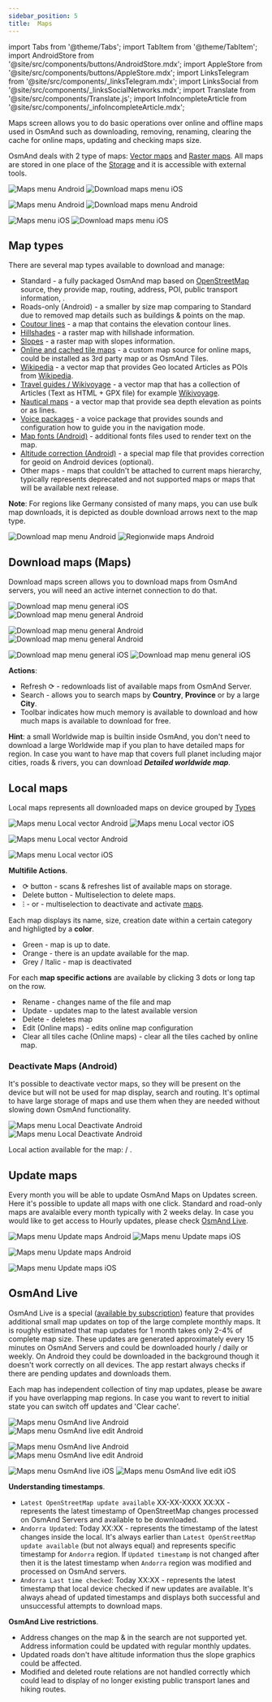 ```yaml
---
sidebar_position: 5
title:  Maps
---
```

import Tabs from '@theme/Tabs';
import TabItem from '@theme/TabItem';
import AndroidStore from '@site/src/components/buttons/AndroidStore.mdx';
import AppleStore from '@site/src/components/buttons/AppleStore.mdx';
import LinksTelegram from '@site/src/components/_linksTelegram.mdx';
import LinksSocial from '@site/src/components/_linksSocialNetworks.mdx';
import Translate from '@site/src/components/Translate.js';
import InfoIncompleteArticle from '@site/src/components/_infoIncompleteArticle.mdx';

<InfoIncompleteArticle/>

Maps screen allows you to do basic operations over online and offline maps used in OsmAnd such as downloading, removing, renaming, clearing the cache for online maps, updating and checking maps size.

OsmAnd deals with 2 type of maps: [Vector maps](/docs/documentation/map/vector-maps) and  [Raster maps](/docs/documentation/map/raster-maps). All maps are stored in one place of the [Storage](/docs/documentation/personal/storage) and it is accessible with external tools. 

<Translate android="true" ids="android_button_seq"/> <Translate android="true" ids="shared_string_menu,welmode_download_maps"/>

<p> </p>

<Translate ios="true" ids="ios_button_seq"/> <Translate ios="true" ids="menu,res_mapsres"/>

<p> </p>

<Tabs groupId="operating-systems">

<TabItem value="def" label="Default" default>

![Maps menu Android](@site/static/img/personal/maps/maps_menu_android.png) ![Download maps menu iOS](@site/static/img/personal/maps/download_map_ios.png) 

</TabItem>

<TabItem value="android" label="Android">

![Maps menu Android](@site/static/img/personal/maps/maps_menu_android.png) ![Download maps menu Android](@site/static/img/personal/maps/download_map_android.png) 

</TabItem>

<TabItem value="ios" label="iOS">

![Maps menu iOS](@site/static/img/personal/maps/maps_menu_ios.png) ![Download maps menu iOS](@site/static/img/personal/maps/download_map_ios.png)

</TabItem>

</Tabs>

## Map types

There are several map types available to download and manage:
- Standard - a fully packaged OsmAnd map based on [OpenStreetMap](https://www.openstreetmap.org/) source, they provide map, routing, address, POI, public transport information, . 
- Roads-only (Android) - a smaller by size map comparing to Standard due to removed map details such as buildings & points on the map.
- [Coutour lines](/docs/documentation/map/vector-maps#contour-lines) - a map that contains the elevation contour lines.
- [Hillshades](/docs/documentation/map/raster-maps#hillshade--slope) - a raster map with hillshade information.
- [Slopes](/docs/documentation/map/raster-maps#hillshade--slope) - a raster map with slopes information. 
- [Online and cached tile maps](/docs/documentation/map/raster-maps) - a custom map source for online maps, could be installed as 3rd party map or as OsmAnd Tiles. 
- [Wikipedia](/docs/documentation/plugins/wikipedia) - a vector map that provides Geo located Articles as POIs from [Wikipedia](https://wikipedia.org/).
- [Travel guides / Wikivoyage](/docs/documentation/plan-route/travel-guides) - a vector map that has a collection of Articles (Text as HTML + GPX file) for example [Wikivoyage](https://www.wikivoyage.org/).
- [Nautical maps](/docs/documentation/plugins/nautical-charts) - a vector map that provide sea depth elevation as points or as lines.
- [Voice packages](/docs/documentation/navigation/voice-navigation) - a voice package that provides sounds and configuration how to guide you in the navigation mode.
- [Map fonts (Android)](/docs/documentation/map/vector-maps#map-fonts-android) - additional fonts files used to render text on the map.
- [Altitude correction (Android)](/docs/documentation/widgets/info-widgets#altitude) - a special map file that provides correction for geoid on Android devices (optional).
- Other maps - maps that couldn't be attached to current maps hierarchy, typically represents deprecated and not supported maps or maps that will be available next release.

**Note**: For regions like Germany consisted of many maps, you can use bulk map downloads, it is depicted as double download arrows next to the map type.

![Download map menu Android](@site/static/img/settings/download_map_menu_android.png) ![Regionwide maps Android](@site/static/img/settings/regionwide_maps_menu.png)


## Download maps (Maps)

Download maps screen allows you to download maps from OsmAnd servers, you will need an active internet connection to do that.

<Translate android="true" ids="android_button_seq"/> <Translate android="true" ids="shared_string_menu,welmode_download_maps,download_tab_downloads"/>

<p> </p>

<Translate ios="true" ids="ios_button_seq"/> <Translate ios="true" ids="menu,res_mapsres"/>

<p> </p>

<Tabs groupId="operating-systems">

<TabItem value="def" label="Default" default>

![Download map menu general iOS](@site/static/img/personal/maps/download_map_menu_ios.png) ![Download map menu general Android](@site/static/img/personal/maps/download_map_menu_1_android.png) 

</TabItem>

<TabItem value="android" label="Android">

![Download map menu general Android](@site/static/img/personal/maps/download_map_menu_android.png) ![Download map menu general Android](@site/static/img/personal/maps/download_map_menu_1_android.png) 

</TabItem>

<TabItem value="ios" label="iOS">

![Download map menu general iOS](@site/static/img/personal/maps/download_map_menu_ios.png) ![Download map menu general iOS](@site/static/img/personal/maps/download_map_menu_1_ios.png)

</TabItem>

</Tabs>

**Actions**:
- Refresh &#10227; - redownloads list of available maps from OsmAnd Server.
- Search -  allows you to search maps by **Country**, **Province** or by a large **City**. 
- Toolbar indicates how much memory is available to download and how much maps is available to download for free.

**Hint**: a small Worldwide map is builtin inside OsmAnd, you don't need to download a large Worldwide map if you plan to have detailed maps for region. In case you want to have map that covers full planet including major cities, roads & rivers, you can download **_Detailed worldwide map_**.

## Local maps

Local maps represents all downloaded maps on device grouped by [Types](#map-types)

<Translate android="true" ids="android_button_seq"/> <Translate android="true" ids="shared_string_menu,welmode_download_maps,download_tab_local"/>

<p> </p>

<Translate ios="true" ids="ios_button_seq"/> <Translate ios="true" ids="menu,res_mapsres,download_tab_local"/>

<p> </p>

<Tabs groupId="operating-systems">

<TabItem value="def" label="Default" default>

![Maps menu Local vector Android](@site/static/img/personal/maps/maps_menu_local_vector_android.png) ![Maps menu Local vector iOS](@site/static/img/personal/maps/maps_menu_local_vector_ios.png)

</TabItem>

<TabItem value="android" label="Android">

![Maps menu Local vector Android](@site/static/img/personal/maps/maps_menu_local_vector_android.png) 

</TabItem>

<TabItem value="ios" label="iOS">

![Maps menu Local vector iOS](@site/static/img/personal/maps/maps_menu_local_vector_ios.png)

</TabItem>

</Tabs>

**Multifile Actions**.
- &nbsp;&#10227; button - scans & refreshes list of available maps on storage.
- &nbsp;Delete button  - Multiselection to delete maps.
- &nbsp;&#8285; - <Translate android="true" ids="local_index_mi_backup"/> or <Translate android="true" ids="local_index_mi_restore"/> - multiselection to deactivate and activate [maps](#deactivate-maps-android).

Each map displays its name, size, creation date  within a certain category and highligted by a **color**.
- &nbsp;Green - map is up to date.
- &nbsp;Orange - there is an update available for the map.
- &nbsp;Grey / Italic - map is deactivated 

For each **map specific actions** are available by clicking 3 dots or long tap on the row.
- &nbsp;Rename - changes name of the file and map
- &nbsp;Update - updates map to the latest available version
- &nbsp;Delete - deletes map
- &nbsp;Edit (Online maps) - edits online map configuration
- &nbsp;Clear all tiles cache (Online maps) - clear all the tiles cached by online map.

### Deactivate Maps (Android)

It's possible to deactivate vector maps, so they will be present on the device but will not be used for map display, search and routing. It's optimal to have large storage of maps and use them when they are needed without slowing down OsmAnd functionality.

![Maps menu Local Deactivate Android](@site/static/img/personal/maps/maps_menu_local_deactivate_android.png) ![Maps menu Local Deactivate Android](@site/static/img/personal/maps/maps_menu_local_deactivate_1_android.png)

Local action available for the map: **<Translate android="true" ids="local_index_mi_restore"/>** / **<Translate android="true" ids="local_index_mi_backup"/>**.

## Update maps

Every month you will be able to update OsmAnd Maps on Updates screen. Here it's possible to update all maps with one click. Standard and road-only maps are avalaible every month typically with 2 weeks delay. In case you would like to get access to Hourly updates, please check [OsmAnd Live](#osmand-live).

<Translate android="true" ids="android_button_seq"/> <Translate android="true" ids="shared_string_menu,welmode_download_maps,download_tab_updates"/>

<p> </p>

<Translate ios="true" ids="ios_button_seq"/> <Translate ios="true" ids="menu,res_mapsres,res_updates"/>

<p> </p>

<Tabs groupId="operating-systems">

<TabItem value="def" label="Default" default>

![Maps menu Update maps Android](@site/static/img/personal/maps/maps_menu_update_android.png)  ![Maps menu Update maps iOS](@site/static/img/personal/maps/maps_menu_update_ios.png)

</TabItem>

<TabItem value="android" label="Android">

![Maps menu Update maps Android](@site/static/img/personal/maps/maps_menu_update_android.png) 

</TabItem>

<TabItem value="ios" label="iOS">

![Maps menu Update maps iOS](@site/static/img/personal/maps/maps_menu_update_ios.png)

 </TabItem>

</Tabs>

## OsmAnd Live

OsmAnd Live is a special ([available by subscription](/docs/documentation/purchases)) feature that provides additional small map updates on top of the large complete monthly maps. It is roughly estimated that map updates for 1 month takes only 2-4% of complete map size. These updates are generated approximately every 15 minutes on OsmAnd Servers and could be downloaded hourly / daily or weekly. On Android they could be downloaded in the background though it doesn't work correctly on all devices. The app restart always checks if there are pending updates and downloads them. 

Each map has independent collection  of tiny map updates, please be aware if you have overlapping map regions. In case you want to revert to initial state you can switch off updates and 'Clear cache'.

<Translate android="true" ids="android_button_seq"/> <Translate android="true" ids="shared_string_menu,welmode_download_maps,download_tab_updates,live_updates"/>

<p> </p>

<Translate ios="true" ids="ios_button_seq"/> <Translate ios="true" ids="menu,res_mapsres,osmand_live_title"/>

<p> </p>

<Tabs groupId="operating-systems">

<TabItem value="def" label="Default" default>

![Maps menu OsmAnd live Android](@site/static/img/personal/maps/maps_menu_osmand_live_android.png) ![Maps menu OsmAnd live edit Android](@site/static/img/personal/maps/maps_menu_osmand_live_edit_android.png)

</TabItem>

<TabItem value="android" label="Android">

![Maps menu OsmAnd live Android](@site/static/img/personal/maps/maps_menu_osmand_live_android.png) ![Maps menu OsmAnd live edit Android](@site/static/img/personal/maps/maps_menu_osmand_live_edit_android.png)

</TabItem>

<TabItem value="ios" label="iOS">

![Maps menu OsmAnd live  iOS](@site/static/img/personal/maps/maps_menu_osmand_live_ios.png) ![Maps menu OsmAnd live edit iOS](@site/static/img/personal/maps/maps_menu_osmand_live_edit_ios.png)

</TabItem>

</Tabs>

**Understanding timestamps**.
- ```Latest OpenStreetMap update available``` XX-XX-XXXX XX:XX - represents the latest timestamp of OpenStreetMap changes processed on OsmAnd Servers and available to be downloaded.
- ```Andorra Updated```: Today XX:XX - represents the timestamp of the latest changes inside the local. It's always earlier than ```Latest OpenStreetMap update available``` (but not always equal) and represents specific timestamp for  ```Andorra``` region. If ```Updated timestamp``` is not changed after _<Translate android="true" ids="update_now"/>_ then it is the latest timestamp when ```Andorra``` region was modified and processed on OsmAnd servers.
- ```Andorra Last time checked```: Today XX:XX - represents the latest timestamp that local device checked if new updates are available. It's always ahead of updated timestamps and displays both successful and unsuccessful attempts to download maps.


**OsmAnd Live restrictions**.
- Address changes on the map & in the search are not supported yet. Address information could be updated with regular monthly updates.
- Updated roads don't have altitude information thus the slope graphics could be affected.
- Modified and deleted route relations are not handled correctly which could lead to display of no longer existing public transport lanes and hiking routes.
